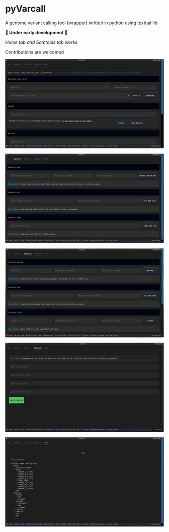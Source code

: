 # pyVarcall

A genome variant calling tool (wrapper) written in python using textual lib

**🚧 Under early development 🚧**

*Home tab and Samtools tab works*

Contributions are welcomed

![Home tab image](./doc/images/Hometab-image.jpg?raw=true "Home tab")



![Samtools tab image](./doc/images/Samtoolstab-image.jpg?raw=true "Samtools tab")



![Bcftools tab image](./doc/images/Bcftoolstab-image.jpg?raw=true "Bcftools tab")



![Pipeline tab image](./doc/images/Pipelinetab-image.jpg?raw=true "Pipeline")



![Help tab image](./doc/images/Helptab-image.jpg?raw=true "Help tab")

